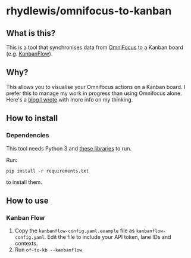 # rhydlewis/omnifocus-to-kanban

## What is this?

This is a tool that synchronises data from [OmniFocus](http://www.omnigroup.com/omnifocus) to a Kanban board \(e.g. [KanbanFlow](https://kanbanflow.com/)\).

## Why?

This allows you to visualise your Omnifocus actions on a Kanban board. I prefer this to manage my work in progress than using Omnifocus alone. Here's a [blog I wrote](http://rhydlewis.net/blog/2015/9/29/how-i-use-personal-kanban-to-stay-in-control-of-my-work-and-get-stuff-done-part-2) with more info on my thinking.

## How to install

### Dependencies

This tool needs Python 3 and [these libraries](../blob/master/rhydlewis-omnifocus-to-kanban-2.md) to run.

Run:

`pip install -r requirements.txt`

to install them.

## How to use

### Kanban Flow

1. Copy the `kanbanflow-config.yaml.example` file as `kanbanflow-config.yaml`. Edit the file to include your API token, lane IDs and contexts.
2. Run `of-to-kb --kanbanflow`

